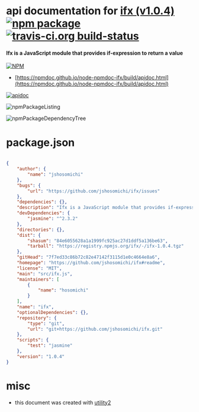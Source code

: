 # api documentation for  [ifx (v1.0.4)](https://github.com/jshosomichi/ifx#readme)  [![npm package](https://img.shields.io/npm/v/npmdoc-ifx.svg?style=flat-square)](https://www.npmjs.org/package/npmdoc-ifx) [![travis-ci.org build-status](https://api.travis-ci.org/npmdoc/node-npmdoc-ifx.svg)](https://travis-ci.org/npmdoc/node-npmdoc-ifx)
#### Ifx is a JavaScript module that provides if-expression to return a value

[![NPM](https://nodei.co/npm/ifx.png?downloads=true&downloadRank=true&stars=true)](https://www.npmjs.com/package/ifx)

- [https://npmdoc.github.io/node-npmdoc-ifx/build/apidoc.html](https://npmdoc.github.io/node-npmdoc-ifx/build/apidoc.html)

[![apidoc](https://npmdoc.github.io/node-npmdoc-ifx/build/screenCapture.buildCi.browser.%252Ftmp%252Fbuild%252Fapidoc.html.png)](https://npmdoc.github.io/node-npmdoc-ifx/build/apidoc.html)

![npmPackageListing](https://npmdoc.github.io/node-npmdoc-ifx/build/screenCapture.npmPackageListing.svg)

![npmPackageDependencyTree](https://npmdoc.github.io/node-npmdoc-ifx/build/screenCapture.npmPackageDependencyTree.svg)



# package.json

```json

{
    "author": {
        "name": "jshosomichi"
    },
    "bugs": {
        "url": "https://github.com/jshosomichi/ifx/issues"
    },
    "dependencies": {},
    "description": "Ifx is a JavaScript module that provides if-expression to return a value",
    "devDependencies": {
        "jasmine": "^2.3.2"
    },
    "directories": {},
    "dist": {
        "shasum": "84e6055628a1a1999fc925ac27d1ddf5a136be63",
        "tarball": "https://registry.npmjs.org/ifx/-/ifx-1.0.4.tgz"
    },
    "gitHead": "7f7ed33c86b72c82e47142f3115d1e0c4664e8a6",
    "homepage": "https://github.com/jshosomichi/ifx#readme",
    "license": "MIT",
    "main": "src/ifx.js",
    "maintainers": [
        {
            "name": "hosomichi"
        }
    ],
    "name": "ifx",
    "optionalDependencies": {},
    "repository": {
        "type": "git",
        "url": "git+https://github.com/jshosomichi/ifx.git"
    },
    "scripts": {
        "test": "jasmine"
    },
    "version": "1.0.4"
}
```



# misc
- this document was created with [utility2](https://github.com/kaizhu256/node-utility2)
